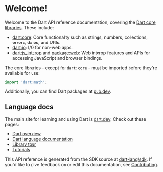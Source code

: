 # Welcome!

Welcome to the Dart API reference documentation, covering the
[Dart core libraries](https://dart.dev/guides/libraries). These include:

  * [dart:core](dart-core/dart-core-library.html): Core functionality such as
    strings, numbers, collections, errors, dates, and URIs.
  * [dart:io](dart-io/dart-io-library.html): I/O for non-web apps.
  * [dart:js_interop](dart-js_interop/dart-js_interop-library.html)
    and [package:web](https://pub.dev/documentation/web):
    Web interop features and APIs for accessing JavaScript and browser bindings.
    
The core libraries - except for `dart:core` - must be imported before they're
available for use:

```dart
import 'dart:math';
```

Additionally, you can find Dart packages at [pub.dev](https://pub.dev).

## Language docs

The main site for learning and using Dart is [dart.dev](https://dart.dev).
Check out these pages:

  * [Dart overview](https://dart.dev/overview)
  * [Dart language documentation](https://dart.dev/language)
  * [Library tour](https://dart.dev/guides/libraries/library-tour)
  * [Tutorials](https://dart.dev/tutorials)

This API reference is generated from the SDK source at
[dart-lang/sdk](https://github.com/dart-lang/sdk). If you'd like to give
feedback on or edit this documentation, see
[Contributing](https://github.com/dart-lang/sdk/blob/main/CONTRIBUTING.md).

